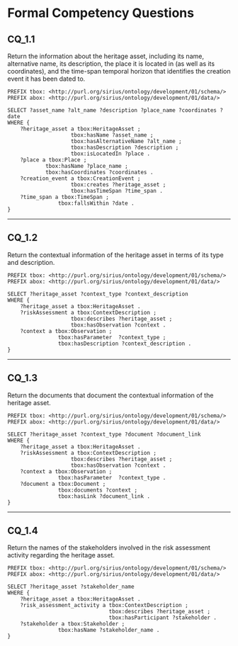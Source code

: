 # Formal Competency Questions
## CQ_1.1
Return the information about the heritage asset, including its name, alternative name, its description, the place it is located in (as well as its coordinates), and the time-span temporal horizon that identifies the creation event it has been dated to.

```SPARQL
PREFIX tbox: <http://purl.org/sirius/ontology/development/01/schema/>
PREFIX abox: <http://purl.org/sirius/ontology/development/01/data/>

SELECT ?asset_name ?alt_name ?description ?place_name ?coordinates ?date
WHERE {
    ?heritage_asset a tbox:HeritageAsset ;
                    tbox:hasName ?asset_name ;
                    tbox:hasAlternativeName ?alt_name ;
                    tbox:hasDescription ?description ;
                    tbox:isLocatedIn ?place .
    ?place a tbox:Place ;
            tbox:hasName ?place_name ;
            tbox:hasCoordinates ?coordinates .
    ?creation_event a tbox:CreationEvent ;
                    tbox:creates ?heritage_asset ;
                    tbox:hasTimeSpan ?time_span .
    ?time_span a tbox:TimeSpan ;
                tbox:fallsWithin ?date .
}
```

***

## CQ_1.2
Return the contextual information of the heritage asset in terms of its type and description.

```SPARQL
PREFIX tbox: <http://purl.org/sirius/ontology/development/01/schema/>
PREFIX abox: <http://purl.org/sirius/ontology/development/01/data/>

SELECT ?heritage_asset ?context_type ?context_description
WHERE {
    ?heritage_asset a tbox:HeritageAsset .
    ?riskAssessment a tbox:ContextDescription ;
                    tbox:describes ?heritage_asset ;
                    tbox:hasObservation ?context .
    ?context a tbox:Observation ;
                tbox:hasParameter  ?context_type ;
                tbox:hasDescription ?context_description .
}
```

***

## CQ_1.3
Return the documents that document the contextual information of the heritage asset.

```SPARQL
PREFIX tbox: <http://purl.org/sirius/ontology/development/01/schema/>
PREFIX abox: <http://purl.org/sirius/ontology/development/01/data/>

SELECT ?heritage_asset ?context_type ?document ?document_link
WHERE {
    ?heritage_asset a tbox:HeritageAsset .
    ?riskAssessment a tbox:ContextDescription ;
                    tbox:describes ?heritage_asset ;
                    tbox:hasObservation ?context .
    ?context a tbox:Observation ;
                tbox:hasParameter  ?context_type .
    ?document a tbox:Document ;
                tbox:documents ?context ;
                tbox:hasLink ?document_link .
}
```

***

## CQ_1.4
Return the names of the stakeholders involved in the risk assessment activity regarding the heritage asset.

```SPARQL
PREFIX tbox: <http://purl.org/sirius/ontology/development/01/schema/>
PREFIX abox: <http://purl.org/sirius/ontology/development/01/data/>

SELECT ?heritage_asset ?stakeholder_name
WHERE {
    ?heritage_asset a tbox:HeritageAsset .
    ?risk_assessment_activity a tbox:ContextDescription ;
                                tbox:describes ?heritage_asset ;
                                tbox:hasParticipant ?stakeholder .
    ?stakeholder a tbox:Stakeholder ;
                tbox:hasName ?stakeholder_name .
}
```